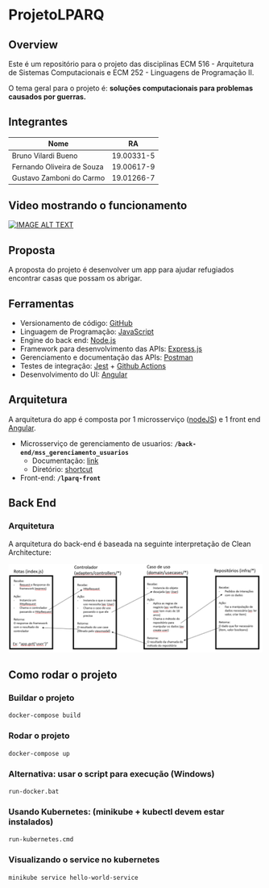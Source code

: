 
# ProjetoLPARQ

## Overview
Este é um repositório para o projeto das disciplinas ECM 516 - Arquitetura de Sistemas Computacionais e ECM 252 - Linguagens de Programação II.

O tema geral para o projeto é: **soluções computacionais para problemas causados
por guerras.**

## Integrantes

| Nome        | RA           | 
| ------------- |:-------------:| 
| Bruno Vilardi Bueno | 19.00331-5 | 
| Fernando Oliveira de Souza      | 19.00617-9 | 
| Gustavo Zamboni do Carmo | 19.01266-7 | 

## Video mostrando o funcionamento
 [![IMAGE ALT TEXT](http://img.youtube.com/vi/0kq_iBCmOO4/0.jpg)](http://www.youtube.com/watch?v=0kq_iBCmOO4 "Video Title")

## Proposta

A proposta do projeto é desenvolver um app para ajudar refugiados encontrar casas que possam os abrigar.

## Ferramentas

- Versionamento de código: [GitHub](https://github.com/)
- Linguagem de Programação: [JavaScript](https://www.javascript.com/)
- Engine do back end: [Node.js](https://nodejs.org/)
- Framework para desenvolvimento das APIs: [Express.js](https://expressjs.com/)
- Gerenciamento e documentação das APIs: [Postman](https://www.postman.com/)
- Testes de integração: [Jest](https://jestjs.io/) + [Github Actions](https://github.com/features/actions)
- Desenvolvimento do UI: [Angular](https://angular.io/)

## Arquitetura

A arquitetura do app é composta por 1 microsserviço ([nodeJS](https://nodejs.org/)) e 1 front end [Angular](https://angular.io/).
- Microsserviço de gerenciamento de usuarios: **`/back-end/mss_gerenciamento_usuarios`**
  - Documentação: [link](https://documenter.getpostman.com/view/16858667/Uyr5of2L)
  - Diretório: [shortcut](https://github.com/PropysMaua/ProjetoLPARQ/tree/main/back-end/mss_gerenciamento_usuarios)
- Front-end: **`/lparq-front`**


## Back End

### Arquitetura
A arquitetura do back-end é baseada na seguinte interpretação de Clean Architecture:

![img.png](docFiles/BackEnd-Arch.png)


## Como rodar o projeto

### Buildar o projeto

    docker-compose build

### Rodar o projeto

    docker-compose up

### Alternativa: usar o script para execução (Windows)

    run-docker.bat

### Usando Kubernetes: (minikube + kubectl devem estar instalados)

    run-kubernetes.cmd

### Visualizando o service no kubernetes 

    minikube service hello-world-service




